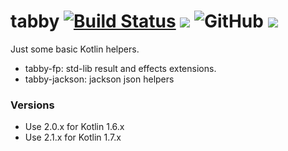 # tabby [![Build Status](https://github.com/sksamuel/tabby/workflows/master/badge.svg)](https://github.com/sksamuel/tabby/actions) [<img src="https://img.shields.io/maven-central/v/com.sksamuel.tabby/tabby-fp-jvm.svg?label=latest%20release"/>](http://search.maven.org/#search|ga|1|tabby) ![GitHub](https://img.shields.io/github/license/sksamuel/tabby) [<img src="https://img.shields.io/nexus/s/https/oss.sonatype.org/com.sksamuel.tabby/tabby-core-jvm.svg?label=latest%20snapshot"/>](https://oss.sonatype.org/content/repositories/snapshots/com/sksamuel/tabby/tabby-core-jvm/)

Just some basic Kotlin helpers.

* tabby-fp: std-lib result and effects extensions.
* tabby-jackson: jackson json helpers

### Versions

* Use 2.0.x for Kotlin 1.6.x
* Use 2.1.x for Kotlin 1.7.x
